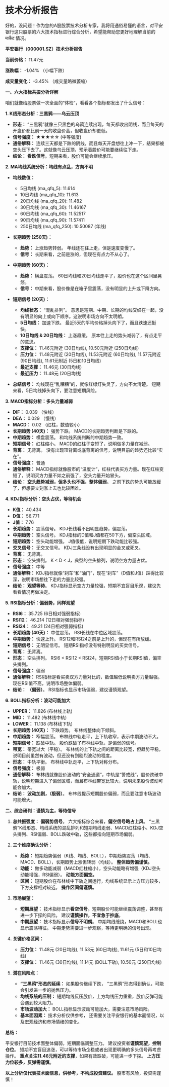 # 技术分析报告

好的，没问题！作为您的A股股票技术分析专家，我将用通俗易懂的语言，对平安银行这只股票的六大技术指标进行综合分析，希望能帮助您更好地理解当前的 मार्केट 情况。

**平安银行（000001.SZ）技术分析报告**

**当前价格：** 11.47元

**涨跌幅：** -1.04% （小幅下跌）

**成交量变化：** -3.45% （成交量略微萎缩）

**一、六大指标共振分析详解**

咱们就像给股票做一次全面的“体检”，看看各个指标都发出了什么信号：

**1. K线形态分析：三黑鸦——乌云压顶**

*   **形态：**  “三黑鸦”就像三只黑色的乌鸦连续出现，每天都收出阴线，而且每天的开盘价都比前一天的收盘价高，但收盘价却更低。
*   **信号强度：** ★★★☆☆ (中等强度)
*   **通俗解释：**  连续三天都是下跌的阴线，而且每天开盘想往上冲一下，结果都被空头压下去了。这就像乌云压顶，预示着股价可能要继续往下走。
*   **结论：** **看跌信号**。短期来看，股价可能会继续承压。

**2. MA均线系统分析：均线有点乱，方向不明**

*   **均线数值：**
    *   5日均线 (ma_qfq_5): 11.614
    *   10日均线 (ma_qfq_10): 11.613
    *   20日均线 (ma_qfq_20): 11.482
    *   30日均线 (ma_qfq_30): 11.46167
    *   60日均线 (ma_qfq_60): 11.52517
    *   90日均线 (ma_qfq_90): 11.57411
    *   250日均线 (ma_qfq_250): 10.50087 (年线)

*   **长期趋势 (250天)：**
    *   **趋势：** 上涨趋势转弱。  年线还在往上走，但是速度变慢了。
    *   **信号：**  长期来看，之前是涨的，但现在有点力不从心了。

*   **中期趋势 (60天)：**
    *   **趋势：** 横盘震荡。  60日均线和20日均线走平了，股价也在这个区间里晃悠。
    *   **信号：**  中期来看，股价像是在箱子里震荡，没有明显的上升或下降方向。

*   **短期信号 (20天)：**
    *   **均线状态：**  “混乱排列”。 意思是短期、中期、长期的均线交织在一起，没有明显的向上或向下顺序。这说明市场方向不太明朗。
    *   **5日均线：** 加速下跌。 最近5天的平均价格掉头向下了，而且跌速还挺快。
    *   **10日均线 & 20日均线：** 上涨趋缓。  原本往上走的势头减弱了，有点走平的意思。
    *   **支撑位：** 11.46元附近 (30日均线), 10.50元附近 (250日均线)
    *   **压力位：** 11.48元附近 (20日均线), 11.53元附近 (60日均线), 11.57元附近 (90日均线), 11.61元附近 (5日和10日均线)
    *   **最近支撑：** 11.46元 (30日均线)
    *   **最近压力：** 11.48元 (20日均线)

*   **总结信号：** 均线现在“乱糟糟”的，就像红绿灯失灵了，方向不太清楚。 短期来看，5日均线掉头向下，要注意短期风险。

**3. MACD指标分析：多头力量减弱**

*   **DIF：** 0.039 （快线）
*   **DEA：** 0.029 （慢线）
*   **MACD：** 0.02 （红柱，数值较小）
*   **长期趋势 (40天)：** 强势下跌。 MACD的长期趋势判断是下跌的。
*   **中期趋势：** 横盘震荡。 和均线系统判断的中期趋势一致。
*   **短期信号：** 红柱缩小。 MACD的红柱子变短了，说明做多力量在减弱。
*   **背离：** 无背离。  没有出现顶背离或底背离的信号，说明目前的趋势还比较“实在”。
*   **信号强度：** 普通
*   **通俗解释：** MACD指标就像股市的“温度计”，红柱代表买方力量。现在红柱变短了，说明买方力量不如之前强了，空头力量开始冒头。
*   **结论：** **空头趋势减弱，但多头也不强，整体偏弱**。  之前下跌的势头可能放缓了，但想要立刻涨上去也比较困难。

**4. KDJ指标分析：空头占优，等待机会**

*   **K值：** 40.434
*   **D值：** 56.771
*   **J值：** 7.76
*   **长期趋势：** 震荡信号。 KDJ长线看不出明显趋势，偏震荡。
*   **中期趋势：** 空头信号。 KDJ指标的D值和J值都在50下方，偏空头区域。
*   **短期趋势：** 空头动能增强。 J值很低，说明短期下跌动能比较强。
*   **交叉信号：** 无交叉信号。  KDJ三条线没有出现明显的金叉或死叉。
*   **背离：** 无背离。
*   **形态：** 空头排列。 K < D < J，典型的空头排列，说明空方力量占优。
*   **信号强度：** 中等
*   **通俗解释：** KDJ指标就像“刹车”和“油门”，现在“刹车”（D值和J值）踩得比较深，说明市场想往下走的力量比较强。
*   **结论：** **观望等待**。 KDJ指标显示空方力量较强，短期不宜盲目乐观，建议先看看情况再做决定。

**5. RSI指标分析：偏弱势，同样观望**

*   **RSI6：** 35.725 (6日相对强弱指标)
*   **RSI12：** 46.214 (12日相对强弱指标)
*   **RSI24：** 49.21 (24日相对强弱指标)
*   **长期趋势 (40天)：** 中位震荡。 RSI长线在中位区域震荡。
*   **中期趋势：** 快速上升。 RSI12和RSI24之前是上升的，但现在有所放缓。
*   **短期信号：** 无明显信号。 短期RSI指标没有特别明显的买卖信号。
*   **背离：** 无背离。
*   **形态：** 空头排列。 RSI6 < RSI12 < RSI24，短期RSI值小于长期RSI值，偏空头排列。
*   **信号强度：** 偏弱
*   **通俗解释：** RSI指标是看买卖双方力量对比的，数值越低说明卖方力量越强。现在RSI值不高，说明市场整体偏弱。
*   **结论：** **（偏弱）**。 RSI指标也显示市场偏弱，建议谨慎观望。

**6. BOLL指标分析：波动可能加大**

*   **UPPER：** 11.826 (布林线上轨)
*   **MID：** 11.482 (布林线中轨)
*   **LOWER：** 11.138 (布林线下轨)
*   **长期趋势 (40天)：** 下跌趋势。 布林线整体向下倾斜。
*   **中期趋势：** 窄幅震荡。 布林线中轨走平，上下轨收窄，表示中期波动不大。
*   **短期信号：** 跌破中轨。 股价跌破了布林线中轨，是偏弱的信号。
*   **带宽：** 带宽过大（平稳）。  布林线的上下轨之间的距离比较宽，但趋势平稳，说明目前虽然有波动，但还没有到剧烈波动的程度。
*   **形态：** 中轨平衡。 布林线中轨走平，上下轨对称分布。
*   **信号强度：** 极弱
*   **通俗解释：** 布林线就像股价波动的“安全通道”，中轨是“警戒线”。股价跌破中轨，说明短期进入了偏弱区域，而且布林线带宽比较大，说明未来股价波动可能会加大。
*   **结论：** **波动加剧，（极弱）**。  布林线提示短期股价偏弱，而且要注意市场波动可能增大。

**二、综合研判：谨慎为主，等待信号**

1.  **总共振强度：**  **偏弱势信号**。  六大指标综合来看，**偏空信号略占上风**。 “三黑鸦”K线形态、均线系统的混乱排列和短期均线走弱、MACD红柱缩小、KDJ空头排列、RSI偏弱、BOLL跌破中轨，这些都指向短期市场偏弱。

2.  **三个维度确认分析：**

    *   **趋势：** 短期趋势偏弱（K线、均线、BOLL），中期趋势震荡（均线、MACD、BOLL），长期趋势上涨但转弱（均线）。 **整体趋势偏谨慎。**
    *   **动能：**  做多动能减弱（MACD红柱缩小），空头动能略有增强（KDJ空头动能增强，RSI偏弱）。 **动能方面偏空。**
    *   **区间：**  短期股价在布林线中下轨之间运行，均线系统显示上方压力较多，下方支撑相对较近。 **操作区间偏谨慎。**

3.  **市场展望：**

    *   **短期展望：**  技术指标显示**看空信号**。短期股价可能继续震荡调整，甚至有进一步下探的风险。 建议**谨慎操作，不宜急于抄底**。
    *   **中期展望：**  技术指标显示**信号不明朗**。 中期均线缠绕，MACD和BOLL也显示震荡特征。  中期走势需要进一步观察，等待更明确的信号出现。

4.  **关键价格区间：**

    *   **压力位：** 11.48元 (20日均线), 11.53元 (60日均线), 11.61元 (5日和10日均线)
    *   **支撑位：** 11.46元 (30日均线), 11.14元 (BOLL下轨), 10.50元 (250日均线)

5.  **潜在风险点：**

    *   **“三黑鸦”形态的延续：**  如果股价继续下跌， “三黑鸦”形态得到确认，可能会引发进一步的抛售压力。
    *   **均线系统的压制：**  短期均线反压股价，上方均线压力重重，股价反弹可能会遇到较大阻力。
    *   **市场波动加大：**  BOLL指标显示波动可能加大，需要注意市场风险。
    *   **基本面因素：**  技术分析仅供参考， 还需要关注平安银行的基本面情况，以及宏观经济和市场情绪的变化。

**总结：**

平安银行目前技术面整体偏弱，短期面临调整压力。 建议投资者**谨慎观望，控制仓位**。 短期不宜盲目追涨，可以等待市场企稳或者出现更明确的多头信号再考虑操作。  **重点关注11.46元附近的支撑**，如果有效跌破，可能进一步下探。  **上方压力位较多，反弹需谨慎**。

**以上分析仅代表技术面信息，供参考，不构成投资建议。** 股市有风险，投资需谨慎！